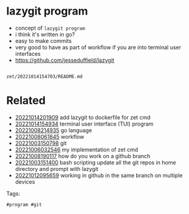 # lazygit program

- concept of `lazygit program`
- i think it's written in go?
- easy to make commits
- very good to have as part of workflow if you are into terminal user interfaces
- https://github.com/jesseduffield/lazygit

```
```

` zet/20221014154703/README.md `

# Related

- [20221014201909](/zet/20221014201909/README.md) add lazygit to dockerfile for zet cmd
- [20221014154934](/zet/20221014154934/README.md) terminal user interface (TUI) program
- [20221008214935](/zet/20221008214935/README.md) go language
- [20221008061845](/zet/20221008061845/README.md) workflow
- [20221003150798](/zet/20221003150798/README.md) git
- [20221006032546](/zet/20221006032546/README.md) my implementation of zet cmd
- [20221008190117](/zet/20221008190117/README.md) how do you work on a github branch
- [20221003151400](/zet/20221003151400/README.md) bash scripting update all the git repos in home directory and prompt with lazygit
- [20221012095659](/zet/20221012095659/README.md) working in github in the same branch on multiple devices

Tags:

    #program #git
